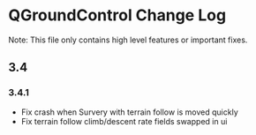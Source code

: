 # QGroundControl Change Log

Note: This file only contains high level features or important fixes.

## 3.4

### 3.4.1
* Fix crash when Survery with terrain follow is moved quickly
* Fix terrain follow climb/descent rate fields swapped in ui